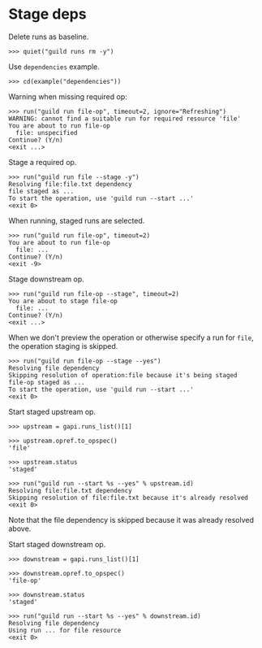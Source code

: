 # Stage deps

Delete runs as baseline.

    >>> quiet("guild runs rm -y")

Use `dependencies` example.

    >>> cd(example("dependencies"))

Warning when missing required op:

    >>> run("guild run file-op", timeout=2, ignore="Refreshing")
    WARNING: cannot find a suitable run for required resource 'file'
    You are about to run file-op
      file: unspecified
    Continue? (Y/n)
    <exit ...>

Stage a required op.

    >>> run("guild run file --stage -y")
    Resolving file:file.txt dependency
    file staged as ...
    To start the operation, use 'guild run --start ...'
    <exit 0>

When running, staged runs are selected.

    >>> run("guild run file-op", timeout=2)
    You are about to run file-op
      file: ...
    Continue? (Y/n)
    <exit -9>

Stage downstream op.

    >>> run("guild run file-op --stage", timeout=2)
    You are about to stage file-op
      file: ...
    Continue? (Y/n)
    <exit ...>

When we don't preview the operation or otherwise specify a run for
`file`, the operation staging is skipped.

    >>> run("guild run file-op --stage --yes")
    Resolving file dependency
    Skipping resolution of operation:file because it's being staged
    file-op staged as ...
    To start the operation, use 'guild run --start ...'
    <exit 0>

Start staged upstream op.

    >>> upstream = gapi.runs_list()[1]

    >>> upstream.opref.to_opspec()
    'file'

    >>> upstream.status
    'staged'

    >>> run("guild run --start %s --yes" % upstream.id)
    Resolving file:file.txt dependency
    Skipping resolution of file:file.txt because it's already resolved
    <exit 0>

Note that the file dependency is skipped because it was already
resolved above.

Start staged downstream op.

    >>> downstream = gapi.runs_list()[1]

    >>> downstream.opref.to_opspec()
    'file-op'

    >>> downstream.status
    'staged'

    >>> run("guild run --start %s --yes" % downstream.id)
    Resolving file dependency
    Using run ... for file resource
    <exit 0>
